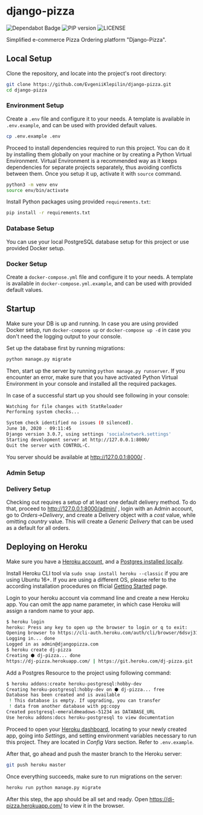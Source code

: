 # django-pizza

<p align="left">
    <img src="https://flat.badgen.net/dependabot/thepracticaldev/dev.to?icon=dependabot" alt="Dependabot Badge" />
    <img src="https://badgen.net/pypi/v/pip" alt="PIP version">
    <img src="https://badgen.net/github/license/micromatch/micromatch" alt="LICENSE">
</p>


Simplified e-commerce Pizza Ordering platform "Django-Pizza".

## Local Setup

Clone the repository, and locate into the project's root directory:

```bash
git clone https://github.com/EvgeniiKlepilin/django-pizza.git
cd django-pizza
```

### Environment Setup

Create a `.env` file and configure it to your needs. A template is available in `.env.example`, and can be used with provided default values.

```bash
cp .env.example .env
```

Proceed to install dependencies required to run this project. You can do it by installing them globally on your machine or by creating a Python Virtual Environment. Virtual Environment is a recommended way as it keeps dependencies for separate projects separately, thus avoiding conflicts between them. Once you setup it up, activate it with `source` command.

```bash
python3 -m venv env
source env/bin/activate
```

Install Python packages using provided `requirements.txt`:

```bash
pip install -r requirements.txt
```

### Database Setup

You can use your local PostgreSQL database setup for this project or use provided Docker setup.

### Docker Setup

Create a `docker-compose.yml` file and configure it to your needs. A template is available in `docker-compose.yml.example`, and can be used with provided default values.

## Startup

Make sure your DB is up and running. In case you are using provided Docker setup, run `docker-compose up` or `docker-compose up -d` in case you don't need the logging output to your console.

Set up the database first by running migrations:

```bash
python manage.py migrate
```

Then, start up the server by running `python manage.py runserver`. If you encounter an error, make sure that you have activated Python Virtual Environment in your console and installed all the required packages.

In case of a successful start up you should see following in your console:

```bash
Watching for file changes with StatReloader
Performing system checks...

System check identified no issues (0 silenced).
June 10, 2020 - 09:11:45
Django version 3.0.7, using settings 'socialnetwork.settings'
Starting development server at http://127.0.0.1:8000/
Quit the server with CONTROL-C.
```

You server should be available at http://127.0.0.1:8000/ .

### Admin Setup



### Delivery Setup

Checking out requires a setup of at least one default delivery method. To do that, proceed to http://127.0.0.1:8000/admin/ , login with an Admin account, go to *Orders->Delivery*, and create a Delivery object with a *cost* value, while omitting *country* value. This will create a *Generic Delivery* that can be used as a default for all orders.

## Deploying on Heroku

Make sure you have a [Heroku account](https://signup.heroku.com/signup/dc), and a [Postgres installed locally](https://devcenter.heroku.com/articles/heroku-postgresql#local-setup).

Install Heroku CLI tool via `sudo snap install heroku --classic` if you are using Ubuntu 16+. If you are using a different OS, please refer to the according installation procedures on fficial [Getting Started](https://devcenter.heroku.com/articles/getting-started-with-python) page.

Login to your heroku account via command line and create a new Heroku app. You can omit the app name parameter, in which case Heroku will assign a random name to your app.

```bash
$ heroku login
heroku: Press any key to open up the browser to login or q to exit: 
Opening browser to https://cli-auth.heroku.com/auth/cli/browser/6dsvj31-d2d2-45ji-vnkk-sdfbjksviuhsf
Logging in... done
Logged in as admin@djangopizza.com
$ heroku create dj-pizza
Creating ⬢ dj-pizza... done
https://dj-pizza.herokuapp.com/ | https://git.heroku.com/dj-pizza.git
```

Add a Postgres Resource to the project using following command:

```bash
$ heroku addons:create heroku-postgresql:hobby-dev
Creating heroku-postgresql:hobby-dev on ⬢ dj-pizza... free
Database has been created and is available
 ! This database is empty. If upgrading, you can transfer
 ! data from another database with pg:copy
Created postgresql-emeraldmeadows-51234 as DATABASE_URL
Use heroku addons:docs heroku-postgresql to view documentation
```

Proceed to open your [Heroku dashboard](https://dashboard.heroku.com/), locating to your newly created app, going into *Settings*, and setting environment variables necessary to run this project. They are located in *Config Vars* section. Refer to `.env.example`.

After that, go ahead and push the master branch to the Heroku server:

```bash
git push heroku master
```

Once everything succeeds, make sure to run migrations on the server:

```bash
heroku run python manage.py migrate
```

After this step, the app should be all set and ready. Open https://dj-pizza.herokuapp.com/ to view it in the browser.